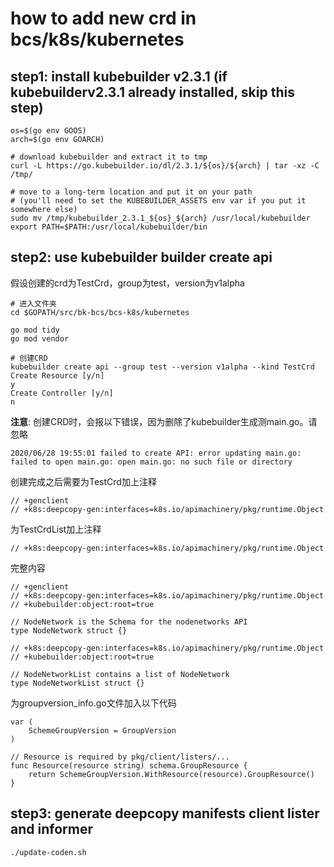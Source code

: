 # how to add new crd in bcs/k8s/kubernetes

## step1: install kubebuilder v2.3.1 (if kubebuilderv2.3.1 already installed, skip this step)

```shell
os=$(go env GOOS)
arch=$(go env GOARCH)

# download kubebuilder and extract it to tmp
curl -L https://go.kubebuilder.io/dl/2.3.1/${os}/${arch} | tar -xz -C /tmp/

# move to a long-term location and put it on your path
# (you'll need to set the KUBEBUILDER_ASSETS env var if you put it somewhere else)
sudo mv /tmp/kubebuilder_2.3.1_${os}_${arch} /usr/local/kubebuilder
export PATH=$PATH:/usr/local/kubebuilder/bin
```

## step2: use kubebuilder builder create api

假设创建的crd为TestCrd，group为test，version为v1alpha

```shell
# 进入文件夹
cd $GOPATH/src/bk-bcs/bcs-k8s/kubernetes

go mod tidy
go mod vendor

# 创建CRD
kubebuilder create api --group test --version v1alpha --kind TestCrd
Create Resource [y/n]
y
Create Controller [y/n]
n
```

**注意**: 创建CRD时，会报以下错误，因为删除了kubebuilder生成测main.go。请忽略

```shell
2020/06/28 19:55:01 failed to create API: error updating main.go: failed to open main.go: open main.go: no such file or directory
```

创建完成之后需要为TestCrd加上注释

```golang
// +genclient
// +k8s:deepcopy-gen:interfaces=k8s.io/apimachinery/pkg/runtime.Object
```

为TestCrdList加上注释

```golang
// +k8s:deepcopy-gen:interfaces=k8s.io/apimachinery/pkg/runtime.Object
```

完整内容

```golang
// +genclient
// +k8s:deepcopy-gen:interfaces=k8s.io/apimachinery/pkg/runtime.Object
// +kubebuilder:object:root=true

// NodeNetwork is the Schema for the nodenetworks API
type NodeNetwork struct {}

// +k8s:deepcopy-gen:interfaces=k8s.io/apimachinery/pkg/runtime.Object
// +kubebuilder:object:root=true

// NodeNetworkList contains a list of NodeNetwork
type NodeNetworkList struct {}
```

为groupversion_info.go文件加入以下代码

```golang
var (
    SchemeGroupVersion = GroupVersion
)

// Resource is required by pkg/client/listers/...
func Resource(resource string) schema.GroupResource {
    return SchemeGroupVersion.WithResource(resource).GroupResource()
}
```

## step3: generate deepcopy manifests client lister and informer

```shell
./update-coden.sh
```
